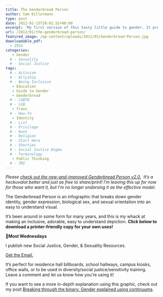 ```yaml
---
title: The Genderbread Person
author: Sam Killermann
type: post
date: 2012-01-15T20:01:52+00:00
excerpt: 'My first version of this tasty little guide to gender. It presents gender along three different continuums, one for identity, expression, & biological sex.'
url: /2012/01/the-genderbread-person/
featured_image: /wp-content/uploads/2012/01/Genderbread-Person.jpg
downloadable_pdf:
  - 2551
categories: 
   - Gender
  # - Sexuality
  # - Social Justice
tags:
  # - Activism
  # - Allyship
  # - Being Inclusive
   - Education
   - Guide to Gender
   - Genderbread
  # - LGBTQ
  # - LGB
   - Trans
  # - How-To
   - Identity
  # - List
  # - Privilege
  # - Rant
  # - Religion
  # - Start Here
  # - Shorties
  # - Social Justice Dogma
  # - Terminology
   - Public Thinking
  # - TMI
---
```

<address class="focus">
  Please <a title="The Genderbread Person v2.0" href="/2012/03/the-genderbread-person-v2-0/">check out the new-and-improved Genderbread Person v2.0.</a>  It&#8217;s a heckuvalot better and just as free to share/print! I&#8217;m leaving this up for now for those who want it, but I&#8217;m no longer endorsing it as <em>the</em> effective model.
</address>

The Genderbread Person is an infographic that breaks down gender identity, gender expression, biological sex, and sexual orientation into an easy to understand visual.

It&#8217;s been around in some form for many years, and this is my whack at making an inclusive, adorable, easy to understand depiction. **Click below to download a printer-friendly copy for your own uses!**

<aside class="heyHeyLook wednesdayEmail"><p><span class="icon">💌</span><strong>Most Wednesdays</strong></p><p>I publish new Social Justice, Gender, & Sexuality Resources.</p> <a class="button" title="Join my mailing list" href="http://bit.ly/2MmE28c" target="_blank"> Get the Email. </a> </aside> 

It&#8217;s perfect for residence hall billboards, school hallways, campus kiosks, office walls, or to be used in diversity/social justice/sensitivity training. Leave a comment and let us know how you&#8217;re using it!

If you want to see a more in-depth explanation using this graphic, check out my post [Breaking through the binary: Gender explained using continuums][1].

 [1]: /2011/11/breaking-through-the-binary-gender-explained-using-continuums/ "Breaking through the binary: Gender explained using continuums"
